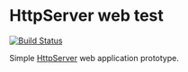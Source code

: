 HttpServer web test
===================

[![Build Status](https://travis-ci.com/agjacome/httpserver-web-test.svg?token=sFBy6axaUDC46XFWpQ1Z)](https://travis-ci.com/agjacome/httpserver-web-test)


Simple [HttpServer](https://docs.oracle.com/javase/8/docs/jre/api/net/httpserver/spec/com/sun/net/httpserver/HttpServer.html) web application prototype.
